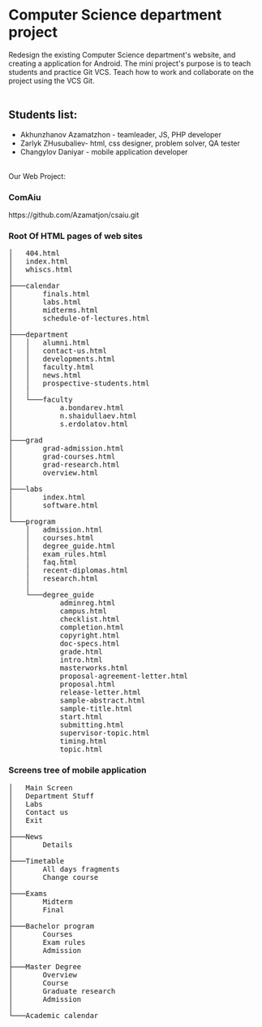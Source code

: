 # Computer Science department project 
Redesign the existing Computer Science department's website, and creating a application for Android. The mini project's purpose is to teach students and practice Git VCS. Teach how to work and collaborate on the project using the VCS Git.<br><br> 
<h2>Students list:</h2> 
<ul>
  <li>Akhunzhanov Azamatzhon - teamleader, JS, PHP developer</li> 
  <li>Zarlyk ZHusubaliev- html, css designer, problem solver, QA tester</li> 
  <li>Changylov Daniyar - mobile application developer</li> 
</ul>

<br>
Our Web Project:
<h3>ComAiu</h3>
https://github.com/Azamatjon/csaiu.git
<h3>Root Of HTML pages of web sites</h3>
<pre>
│   404.html
│   index.html
│   whiscs.html
│
├───calendar
│       finals.html
│       labs.html
│       midterms.html
│       schedule-of-lectures.html
│
├───department
│   │   alumni.html
│   │   contact-us.html
│   │   developments.html
│   │   faculty.html
│   │   news.html
│   │   prospective-students.html
│   │
│   └───faculty
│           a.bondarev.html
│           n.shaidullaev.html
│           s.erdolatov.html
│
├───grad
│       grad-admission.html
│       grad-courses.html
│       grad-research.html
│       overview.html
│
├───labs
│       index.html
│       software.html
│
└───program
    │   admission.html
    │   courses.html
    │   degree_guide.html
    │   exam_rules.html
    │   faq.html
    │   recent-diplomas.html
    │   research.html
    │
    └───degree_guide
            adminreg.html
            campus.html
            checklist.html
            completion.html
            copyright.html
            doc-specs.html
            grade.html
            intro.html
            masterworks.html
            proposal-agreement-letter.html
            proposal.html
            release-letter.html
            sample-abstract.html
            sample-title.html
            start.html
            submitting.html
            supervisor-topic.html
            timing.html
            topic.html
</pre>

<h3>Screens tree of mobile application</h3>
<pre>
│   Main Screen
│   Department Stuff
│   Labs
│   Contact us
│   Exit
│
├───News
│       Details
│
├───Timetable
│       All days fragments
│       Change course
│
├───Exams
│       Midterm
│       Final
│
├───Bachelor program
│       Courses
│       Exam rules
│       Admission
│
├───Master Degree
│       Overview
│       Course
│       Graduate research
│       Admission
│
└───Academic calendar
</pre>
